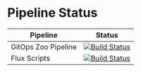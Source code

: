 # Pipeline Status
Pipeline | Status
------------ | -------------
GitOps Zoo Pipeline | [![Build Status](https://dev.azure.com/pascaldemo/GitOps%20Zoo/_apis/build/status/GitOps%20Zoo%20Pipeline?branchName=master)](https://dev.azure.com/pascaldemo/GitOps%20Zoo/_build/latest?definitionId=32&branchName=master)
Flux Scripts | [![Build Status](https://dev.azure.com/pascaldemo/GitOps%20Zoo/_apis/build/status/Flux%20Scripts%20Pipeline?branchName=master)](https://dev.azure.com/pascaldemo/GitOps%20Zoo/_build/latest?definitionId=33&branchName=master)
